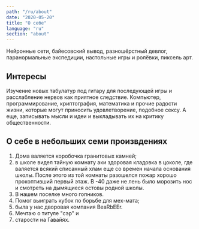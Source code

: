```yaml
---
path: "/ru/about"
date: "2020-05-20"
title: "О себе"
language: "ru"
section: "about"
---
```


Нейронные сети, байесовский вывод, разношёрстный девлог, паранормальные экспедиции, настольные игры и ролёвки, пиксель арт.

## Интересы

Изучение новых табулатур под гитару для последующей игры и расслабление нервов как приятное следствие. Компьютер, программирование, криптография, математика и прочие радости жизни, которые могут приносить удовлетворение, подобное сексу. А еще, записывать мысли и идеи и выкладывать их на критику общественности.

## О себе в небольших семи произвдениях

1. Дома валяется коробочка гранитовых камней;
2. в школе видел тайную комнату аки здоровая кладовка в цоколе, где валяется всякий списанный хлам еще со времен начала основания школы. После этого из той комнаты разошелся пожар хорошо прокоптивший первый этаж. В -40 даже не лень было морозить нос и смотреть на дымящиеся остовы родной школы.
3. В нашем поселке много гопников.
4. Помог выиграть кубок по борьбе для мех-мата;
5. была у нас дворовая компания BeaRbEEr.
6. Мечтаю о титуле "сэр" и
7. старости на Гавайях.
